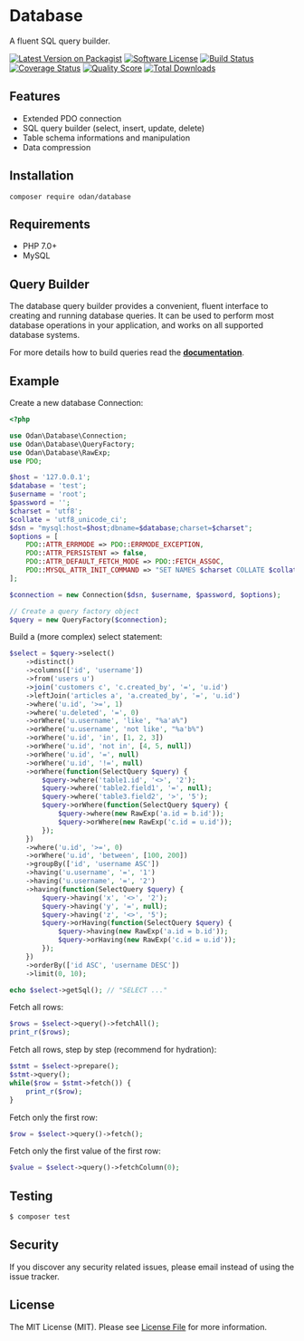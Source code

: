 # Database
 
A fluent SQL query builder.

[![Latest Version on Packagist](https://img.shields.io/github/release/odan/database.svg)](https://github.com/odan/database/releases)
[![Software License](https://img.shields.io/badge/license-MIT-brightgreen.svg)](LICENSE.md)
[![Build Status](https://travis-ci.org/odan/database.svg?branch=master)](https://travis-ci.org/odan/database)
[![Coverage Status](https://scrutinizer-ci.com/g/odan/database/badges/coverage.png?b=master)](https://scrutinizer-ci.com/g/odan/database/code-structure)
[![Quality Score](https://scrutinizer-ci.com/g/odan/database/badges/quality-score.png?b=master)](https://scrutinizer-ci.com/g/odan/database/?branch=master)
[![Total Downloads](https://img.shields.io/packagist/dt/odan/database.svg)](https://packagist.org/packages/odan/database)


## Features

* Extended PDO connection
* SQL query builder (select, insert, update, delete)
* Table schema informations and manipulation
* Data compression

## Installation

```shell
composer require odan/database
```

## Requirements

* PHP 7.0+
* MySQL

## Query Builder

The database query builder provides a convenient, fluent interface to creating and running database queries. It can be used to perform most database operations in your application, and works on all supported database systems.

For more details how to build queries read the **[documentation](docs/index.md)**.

## Example

Create a new database Connection:

```php
<?php

use Odan\Database\Connection;
use Odan\Database\QueryFactory;
use Odan\Database\RawExp;
use PDO;

$host = '127.0.0.1';
$database = 'test';
$username = 'root';
$password = '';
$charset = 'utf8';
$collate = 'utf8_unicode_ci';
$dsn = "mysql:host=$host;dbname=$database;charset=$charset";
$options = [
    PDO::ATTR_ERRMODE => PDO::ERRMODE_EXCEPTION,
    PDO::ATTR_PERSISTENT => false,
    PDO::ATTR_DEFAULT_FETCH_MODE => PDO::FETCH_ASSOC,
    PDO::MYSQL_ATTR_INIT_COMMAND => "SET NAMES $charset COLLATE $collate"
];

$connection = new Connection($dsn, $username, $password, $options);

// Create a query factory object
$query = new QueryFactory($connection);
```

Build a (more complex) select statement:

```php
$select = $query->select()
    ->distinct()
    ->columns(['id', 'username'])
    ->from('users u')
    ->join('customers c', 'c.created_by', '=', 'u.id')
    ->leftJoin('articles a', 'a.created_by', '=', 'u.id')
    ->where('u.id', '>=', 1)
    ->where('u.deleted', '=', 0)
    ->orWhere('u.username', 'like', "%a'a%")
    ->orWhere('u.username', 'not like', "%a'b%")
    ->orWhere('u.id', 'in', [1, 2, 3])
    ->orWhere('u.id', 'not in', [4, 5, null])
    ->orWhere('u.id', '=', null)
    ->orWhere('u.id', '!=', null)
    ->orWhere(function(SelectQuery $query) {
        $query->where('table1.id', '<>', '2');
        $query->where('table2.field1', '=', null);
        $query->where('table3.field2', '>', '5');
        $query->orWhere(function(SelectQuery $query) {
            $query->where(new RawExp('a.id = b.id'));
            $query->orWhere(new RawExp('c.id = u.id'));
        });
    })
    ->where('u.id', '>=', 0)
    ->orWhere('u.id', 'between', [100, 200])
    ->groupBy(['id', 'username ASC'])
    ->having('u.username', '=', '1')
    ->having('u.username', '=', '2')
    ->having(function(SelectQuery $query) {
        $query->having('x', '<>', '2');
        $query->having('y', '=', null);
        $query->having('z', '<>', '5');
        $query->orHaving(function(SelectQuery $query) {
            $query->having(new RawExp('a.id = b.id'));
            $query->orHaving(new RawExp('c.id = u.id'));
        });
    })
    ->orderBy(['id ASC', 'username DESC'])
    ->limit(0, 10);

echo $select->getSql(); // "SELECT ..."
```

Fetch all rows:

```php
$rows = $select->query()->fetchAll();
print_r($rows);
```

Fetch all rows, step by step (recommend for hydration):

```php
$stmt = $select->prepare();
$stmt->query();
while($row = $stmt->fetch()) {
    print_r($row);
}
```

Fetch only the first row:

```php
$row = $select->query()->fetch();
```

Fetch only the first value of the first row:

```php
$value = $select->query()->fetchColumn(0);
```

## Testing

``` bash
$ composer test
```

## Security

If you discover any security related issues, please email instead of using the issue tracker.

## License

The MIT License (MIT). Please see [License File](LICENSE.md) for more information.


[PSR-1]: https://github.com/php-fig/fig-standards/blob/master/accepted/PSR-1-basic-coding-standard.md
[PSR-2]: https://github.com/php-fig/fig-standards/blob/master/accepted/PSR-2-coding-style-guide.md
[PSR-4]: https://github.com/php-fig/fig-standards/blob/master/accepted/PSR-4-autoloader.md
[Composer]: http://getcomposer.org/
[PHPUnit]: http://phpunit.de/
